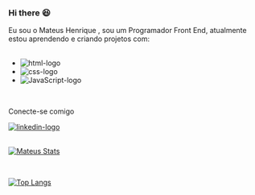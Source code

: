 ### Hi there :satisfied:

Eu sou o Mateus Henrique , sou um Programador Front End, atualmente estou aprendendo e criando projetos com:
<br>
<br>
- <img src="https://img.shields.io/badge/HTML5-E34F26?style=for-the-badge&logo=html5&logoColor=white" alt="html-logo" />
- <img src="https://img.shields.io/badge/CSS3-1572B6?style=for-the-badge&logo=css3&logoColor=white" alt="css-logo"/>
- <img src ="https://img.shields.io/badge/JavaScript-F7DF1E?style=for-the-badge&logo=javascript&logoColor=black" alt="JavaScript-logo"/>

<br>

<p> Conecte-se comigo <p>
<a href="https://www.linkedin.com/in/mateus-henrique-b5679b242/"> <img src ="https://img.shields.io/badge/LinkedIn-0077B5?style=for-the-badge&logo=linkedin&logoColor=white" alt="linkedin-logo"/></a>
<br>
<br>

[![Mateus Stats](https://github-readme-stats.vercel.app/api?username=Mheenrique21)](https://github.com/anuraghazra/github-readme-stats)

<Br>

[![Top Langs](https://github-readme-stats.vercel.app/api/top-langs/?username=Mheenrique21)](https://github.com/anuraghazra/github-readme-stats)
